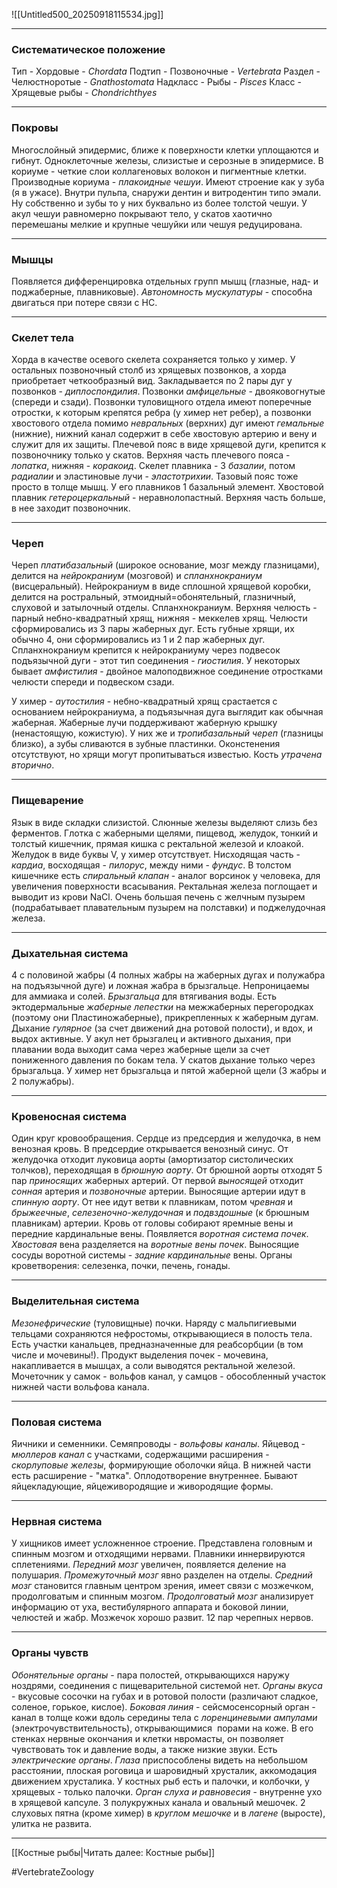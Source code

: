 ![[Untitled500_20250918115534.jpg]]

---

### Систематическое положение

Тип - Хордовые - *Chordata*
	Подтип - Позвоночные - *Vertebrata*
		Раздел - Челюстноротые - *Gnathostomata*
			Надкласс - Рыбы - *Pisces*
				Класс - Хрящевые рыбы - *Chondrichthyes*

---

### Покровы

Многослойный эпидермис, ближе к поверхности клетки уплощаются и гибнут. Одноклеточные железы, слизистые и серозные в эпидермисе. В кориуме - четкие слои коллагеновых волокон и пигментные клетки. Производные кориума - _плакоидные чешуи_. Имеют строение как у зуба (я в ужасе). Внутри пульпа, снаружи дентин и витродентин типо эмали. Ну собственно и зубы то у них буквально из более толстой чешуи. У акул чешуи равномерно покрывают тело, у скатов хаотично перемешаны мелкие и крупные чешуйки или чешуя редуцирована.

---

### Мышцы

Появляется дифференцировка отдельных групп мышц (глазные, над- и поджаберные, плавниковые). _Автономность мускулатуры_ - способна двигаться при потере связи с НС.

---

### Скелет тела

Хорда в качестве осевого скелета сохраняется только у химер. У остальных позвоночный столб из хрящевых позвонков, а хорда приобретает четкообразный вид. Закладывается по 2 пары дуг у позвонков - _диплоспондилия_. Позвонки _амфицельные_ - двояковогнутые (спереди и сзади). Позвонки туловищного отдела имеют поперечные отростки, к которым крепятся ребра (у химер нет ребер), а позвонки хвостового отдела помимо _невральных_ (верхних) дуг имеют _гемальные_ (нижние), нижний канал содержит в себе хвостовую артерию и вену и служит для их защиты. Плечевой пояс в виде хрящевой дуги, крепится к позвоночнику только у скатов. Верхняя часть плечевого пояса - _лопатка_, нижняя - _коракоид_. Скелет плавника - 3 _базалии_, потом _радиалии_ и эластиновые лучи - _эластотрихии_. Тазовый пояс тоже просто в толще мышц. У его плавников 1 базальный элемент. Хвостовой плавник _гетероцеркальный_ - неравнолопастный. Верхняя часть больше, в нее заходит позвоночник.

---

### Череп

Череп _платибазальный_ (широкое основание, мозг между глазницами), делится на _нейрокраниум_ (мозговой) и _спланхнокраниум_ (висцеральный). Нейрокраниум в виде сплошной хрящевой коробки, делится на ростральный, этмоидный=обонятельный, глазничный, слуховой и затылочный отделы. Спланхнокраниум. Верхняя челюсть - парный небно-квадратный хрящ, нижняя - меккелев хрящ. Челюсти сформировались из 3 пары жаберных дуг. Есть губные хрящи, их обычно 4, они сформировались из 1 и 2 пар жаберных дуг. Спланхнокраниум крепится к нейрокраниуму через подвесок подъязычной дуги - этот тип соединения - _гиостилия_. У некоторых бывает _амфистилия_ - двойное малоподвижное соединение отростками челюсти спереди и подвеском сзади.

У химер - _аутостилия_ - небно-квадратный хрящ срастается с основанием нейрокраниума, а подъязычная дуга выглядит как обычная жаберная. Жаберные лучи поддерживают жаберную крышку (ненастоящую, кожистую). У них же и _тропибазальный череп_ (глазницы близко), а зубы сливаются в зубные пластинки. Оконстенения отсутствуют, но хрящи могут пропитываться известью. Кость _утрачена вторично_.

---

### Пищеварение

Язык в виде складки слизистой. Слюнные железы выделяют слизь без ферментов. Глотка с жаберными щелями, пищевод, желудок, тонкий и толстый кишечник, прямая кишка с ректальной железой и клоакой. Желудок в виде буквы V, у химер отсутствует. Нисходящая часть - _кардиа_, восходящая - _пилорус_, между ними - _фундус_. В толстом кишечнике есть _спиральный клапан_ - аналог ворсинок у человека, для увеличения поверхности всасывания. Ректальная железа поглощает и выводит из крови NaCl. Очень большая печень с желчным пузырем (подрабатывает плавательным пузырем на полставки) и поджелудочная железа.

---

### Дыхательная система

4 с половиной жабры (4 полных жабры на жаберных дугах и полужабра на подъязычной дуге) и ложная жабра в брызгальце. Непроницаемы для аммиака и солей. _Брызгальца_ для втягивания воды. Есть эктодермальные _жаберные лепестки_ на межжаберных перегородках (поэтому они Пластиножаберные), прикрепленных к жаберным дугам. Дыхание _гулярное_ (за счет движений дна ротовой полости), и вдох, и выдох активные. У акул нет брызгалец и активного дыхания, при плавании вода выходит сама через жаберные щели за счет пониженного давления по бокам тела. У скатов дыхание только через брызгальца. У химер нет брызгальца и пятой жаберной щели (3 жабры и 2 полужабры).

---

### Кровеносная система

Один круг кровообращения. Сердце из предсердия и желудочка, в нем венозная кровь. В предсердие открывается венозный синус. От желудочка отходит луковица аорты (амортизатор систолических толчков), переходящая в _брюшную аорту_. От брюшной аорты отходят 5 пар _приносящих_ жаберных артерий. От первой _выносящей_ отходит _сонная_ артерия и _позвоночные_ артерии. Выносящие артерии идут в _спинную аорту_. От нее идут ветви к плавникам, потом _чревная_ и _брыжеечные_, _селезеночно-желудочная_ и _подвздошные_ (к брюшным плавникам) артерии. Кровь от головы собирают яремные вены и передние кардинальные вены. Появляется _воротная система почек_. _Хвостовая_ вена разделяется на _воротные вены_ _почек_. Выносящие сосуды воротной системы - _задние кардинальные_ вены. Органы кроветворения: селезенка, почки, печень, гонады.

---

### Выделительная система

_Мезонефрические_ (туловищные) почки. Наряду с мальпигиевыми тельцами сохраняются нефростомы, открывающиеся в полость тела. Есть участки канальцев, предназначенные для реабсорбции (в том числе и мочевины!). Продукт выделения почек - мочевина, накапливается в мышцах, а соли выводятся ректальной железой. Мочеточник у самок - вольфов канал, у самцов - обособленный участок нижней части вольфова канала.

---

### Половая система

Яичники и семенники. Семяпроводы - _вольфовы каналы_. Яйцевод - _мюллеров канал_ с участками, содержащими расширения - _скорлуповые железы_, формирующие оболочки яйца. В нижней части есть расширение - "матка". Оплодотворение внутреннее. Бывают яйцекладующие, яйцеживородящие и живородящие формы.

---

### Нервная система

У хищников имеет усложненное строение. Представлена головным и спинным мозгом и отходящими нервами. Плавники иннервируются сплетениями. _Передний мозг_ увеличен, появляется деление на полушария. _Промежуточный мозг_ явно разделен на отделы. _Средний мозг_ становится главным центром зрения, имеет связи с мозжечком, продолговатым и спинным мозгом. _Продолговатый мозг_ анализирует информацию от уха, вестибулярного аппарата и боковой линии, челюстей и жабр. Мозжечок хорошо развит. 12 пар черепных нервов.

---

### Органы чувств

_Обонятельные органы_ - пара полостей, открывающихся наружу ноздрями, соединения с пищеварительной системой нет. _Органы вкуса_ - вкусовые сосочки на губах и в ротовой полости (различают сладкое, соленое, горькое, кислое). _Боковая линия_ - сейсмосенсорный орган - канал в толще кожи вдоль середины тела с _лоренциневыми ампулами_ (электрочувствительность), открывающимися  порами на коже. В его стенках нервные окончания и клетки нвромасты, он позволяет чувствовать ток и давление воды, а также низкие звуки. Есть _электрические органы_. _Глаза_ приспособлены видеть на небольшом расстоянии, плоская роговица и шаровидный хрусталик, аккомодация движением хрусталика. У костных рыб есть и палочки, и колбочки, у хрящевых - только палочки. _Орган слуха и равновесия_ - внутренне ухо в хрящевой капсуле. 3 полукружных канала и овальный мешочек. 2 слуховых пятна (кроме химер) в _круглом мешочке_ и в _лагене_ (выросте), улитка не развита.

---
[[Костные рыбы|Читать далее: Костные рыбы]]

#VertebrateZoology 
